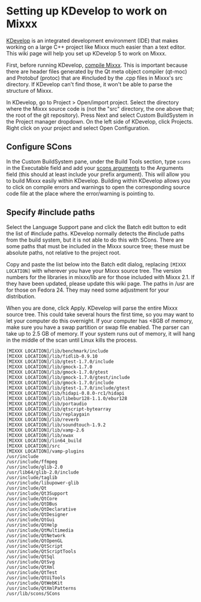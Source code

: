 # Setting up KDevelop to work on Mixxx

[KDevelop](http://kdevelop.org/) is an integrated development
environment (IDE) that makes working on a large C++ project like Mixxx
much easier than a text editor. This wiki page will help you set up
KDevelop 5 to work on Mixxx.

First, before running KDevelop, [compile Mixxx](compiling%20on%20linux).
This is important because there are header files generated by the Qt
meta object compiler (qt-moc) and Protobuf (protoc) that are \#included
by the .cpp files in Mixxx's src directory. If KDevelop can't find
those, it won't be able to parse the structure of Mixxx.

In KDevelop, go to Project \> Open/import project. Select the directory
where the Mixxx source code is (not the "src" directory, the one above
that; the root of the git repository). Press Next and select Custom
BuildSystem in the Project manager dropdown. On the left side of
KDevelop, click Projects. Right click on your project and select Open
Configuration.

## Configure SCons

In the Custom BuildSystem pane, under the Build Tools section, type
`scons` in the Executable field and add your [scons
arguments](compiling%20on%20linux#compile%20and%20install) to the
Arguments field (this should at least include your prefix argument).
This will allow you to build Mixxx easily within KDevelop. Building
within KDevelop allows you to click on compile errors and warnings to
open the corresponding source code file at the place where the
error/warning is pointing to.

## Specify \#include paths

Select the Language Support pane and click the Batch edit button to edit
the list of \#include paths. KDevelop normally detects the \#include
paths from the build system, but it is not able to do this with SCons.
There are some paths that must be included in the Mixxx source tree;
these must be absolute paths, not relative to the project root.

Copy and paste the list below into the Batch edit dialog, replacing
`[MIXXX LOCATION]` with wherever you have your Mixxx source tree. The
version numbers for the libraries in mixxx/lib are for those included
with Mixxx 2.1. If they have been updated, please update this wiki page.
The paths in /usr are for those on Fedora 24. They may need some
adjustment for your distribution.

When you are done, click Apply. KDevelop will parse the entire Mixxx
source tree. This could take several hours the first time, so you may
want to let your computer do this overnight. If your computer has \<8GB
of memory, make sure you have a swap partition or swap file enabled. The
parser can take up to 2.5 GB of memory. If your system runs out of
memory, it will hang in the middle of the scan until Linux kills the
process.

    [MIXXX LOCATION]/lib/benchmark/include
    [MIXXX LOCATION]/lib/fidlib-0.9.10
    [MIXXX LOCATION]/lib/gtest-1.7.0/include
    [MIXXX LOCATION]/lib/gmock-1.7.0
    [MIXXX LOCATION]/lib/gmock-1.7.0/gtest
    [MIXXX LOCATION]/lib/gmock-1.7.0/gtest/include
    [MIXXX LOCATION]/lib/gmock-1.7.0/include
    [MIXXX LOCATION]/lib/gtest-1.7.0/include/gtest
    [MIXXX LOCATION]/lib/hidapi-0.8.0-rc1/hidapi
    [MIXXX LOCATION]/lib/libebur128-1.1.0/ebur128
    [MIXXX LOCATION]/lib/portaudio
    [MIXXX LOCATION]/lib/qtscript-bytearray
    [MIXXX LOCATION]/lib/replaygain
    [MIXXX LOCATION]/lib/reverb
    [MIXXX LOCATION]/lib/soundtouch-1.9.2
    [MIXXX LOCATION]/lib/vamp-2.6
    [MIXXX LOCATION]/lib/xwax
    [MIXXX LOCATION]/lin64_build
    [MIXXX LOCATION]/src
    [MIXXX LOCATION]/vamp-plugins
    /usr/include
    /usr/include/ffmpeg
    /usr/include/glib-2.0
    /usr/lib64/glib-2.0/include
    /usr/include/taglib
    /usr/include/libupower-glib
    /usr/include/Qt
    /usr/include/Qt3Support
    /usr/include/QtCore
    /usr/include/QtDBus
    /usr/include/QtDeclarative
    /usr/include/QtDesigner
    /usr/include/QtGui
    /usr/include/QtHelp
    /usr/include/QtMultimedia
    /usr/include/QtNetwork
    /usr/include/QtOpenGL
    /usr/include/QtScript
    /usr/include/QtScriptTools
    /usr/include/QtSql
    /usr/include/QtSvg
    /usr/include/QtXml
    /usr/include/QtTest
    /usr/include/QtUiTools
    /usr/include/QtWebKit
    /usr/include/QtXmlPatterns
    /usr/lib/scons/SCons
